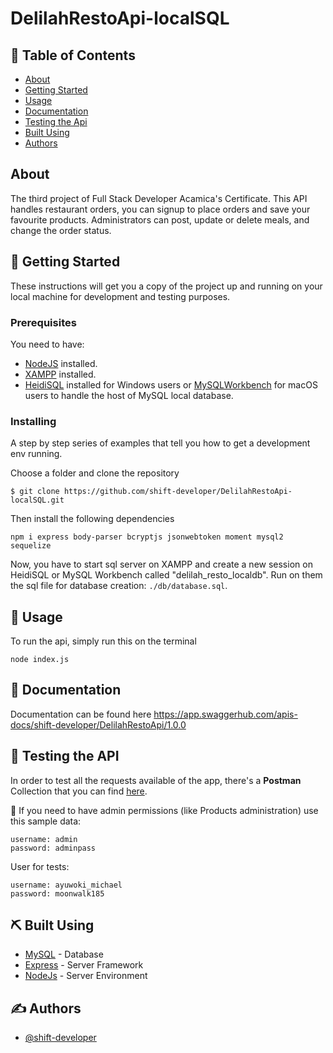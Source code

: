 <h1>DelilahRestoApi-localSQL</h1>

## 📝 Table of Contents

- [About](#about)
- [Getting Started](#getting_started)
- [Usage](#usage)
- [Documentation](#documentation)
- [Testing the Api](#testing)
- [Built Using](#built_using)
- [Authors](#authors)

##  About <a name = "about"></a>

The third project of Full Stack Developer Acamica's Certificate. This API handles restaurant orders, you can signup to place orders and save your favourite products. Administrators can post, update or delete meals, and change the order status.

## 🏁 Getting Started <a name = "getting_started"></a>

These instructions will get you a copy of the project up and running on your local machine for development and testing purposes.

### Prerequisites

You need to have:
- [NodeJS](https://nodejs.org/) installed.
- [XAMPP](https://www.apachefriends.org/es/index.html) installed.
- [HeidiSQL](https://www.heidisql.com/download.php) installed for Windows users or [MySQLWorkbench](https://dev.mysql.com/downloads/workbench/) for macOS users to handle the host of MySQL local database.

### Installing

A step by step series of examples that tell you how to get a development env running.

Choose a folder and clone the repository

```
$ git clone https://github.com/shift-developer/DelilahRestoApi-localSQL.git
```

Then install the following dependencies

```
npm i express body-parser bcryptjs jsonwebtoken moment mysql2 sequelize

```

Now, you have to start sql server on XAMPP and create a new session on HeidiSQL or MySQL Workbench called "delilah_resto_localdb". Run on them the sql file for database creation: `./db/database.sql`.


## 🎈 Usage <a name="usage"></a>

To run the api, simply run this on the terminal
```
node index.js
```

## 📄 Documentation <a name="documentation"></a>

Documentation can be found here
https://app.swaggerhub.com/apis-docs/shift-developer/DelilahRestoApi/1.0.0

## 🚀 Testing the API <a name = "testing"></a>

In order to test all the requests available of the app, there's a **Postman** Collection that you can find [here](https://documenter.getpostman.com/view/11768770/TVCZbBWD#81449741-6f9b-4b97-9e35-e844afd174ed).

🔐 If you need to have admin permissions (like Products administration) use this sample data:
```
username: admin
password: adminpass
```
User for tests:
```
username: ayuwoki_michael
password: moonwalk185
```

## ⛏️ Built Using <a name = "built_using"></a>

- [MySQL](https://www.mysql.com/) - Database
- [Express](https://expressjs.com/) - Server Framework
- [NodeJs](https://nodejs.org/en/) - Server Environment

## ✍️ Authors <a name = "authors"></a>

- [@shift-developer](https://github.com/shift-developer)

